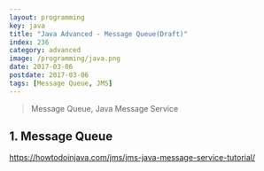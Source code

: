 ```yaml
---
layout: programming
key: java
title: "Java Advanced - Message Queue(Draft)"
index: 236
category: advanced
image: /programming/java.png
date: 2017-03-06
postdate: 2017-03-06
tags: [Message Queue, JMS]
---
```


> Message Queue, Java Message Service

## 1. Message Queue
https://howtodoinjava.com/jms/jms-java-message-service-tutorial/

